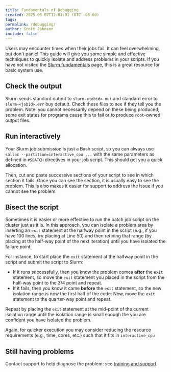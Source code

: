 ```yaml
---
title: Fundamentals of Debugging
created: 2025-05-07T12:01:01 (UTC -05:00)
tags: 
permalink: /debugging/
author: Scott Johnson
include: false
---
```

Users may encounter times when their jobs fail. It can feel overwhelming, but don't panic! This guide will give you some simple and effective techniques to quickly isolate and address problems in your scripts. If you have not visited the [Slurm fundamentals](slurm-basics.md) page, this is a great resource for basic system use.
## Check the output
Slurm sends standard output to `slurm-<jobid>.out` and standard error to `slurm-<jobid>.err` buy default. Check these files to see if they tell you the problem. Note: you cannot necessarily depend on these being produced; some exit states for programs cause this to fail or to produce `root`-owned output files.
## Run interactively
Your Slurm job submission is just a Bash script, so you can always use `salloc --partition=interactive_cpu ...` with the same parameters as defined in `#SBATCH` directives in your job script. This should get you a quick allocation.

Then, cut and paste successive sections of your script to see in which section it fails. Once you can see the section, it is usually easy to see the problem. This is also makes it easier for support to address the issue if you cannot see the problem.
## Bisect the script
Sometimes it is easier or more effective to run the batch job script on the cluster just as it is. In this approach, you can isolate a problem area by inserting an `exit` statement at the halfway point in the script (e.g., if you have 100 lines, try placing at Line 50) and then refining that range (by placing at the half-way point of the next iteration) until you have isolated the failure point.

For instance, to start place the `exit` statement at the halfway point in the script and submit the script to Slurm:
* If it runs successfully, then you know the problem comes **after** the `exit` statement, so move the `exit` statement you placed in the script from the half-way point to the 3/4 point and repeat.
* If it fails, then you know it came **before** the `exit` statement, so the new isolation range is now the first half of the code:  Now, move the `exit` statement to the quarter-way point and repeat.

Repeat by placing the `exit` statement at the mid-point of the current isolation range until the isolation range is small enough the you are confident you have isolated the problem.

Again, for quicker execution you may consider reducing the resource requirements (e.g., time, cores, etc.) such that it fits in `interactive_cpu`
## Still having problems
Contact support to help diagnose the problem: see [training and support](training-and-support.md).